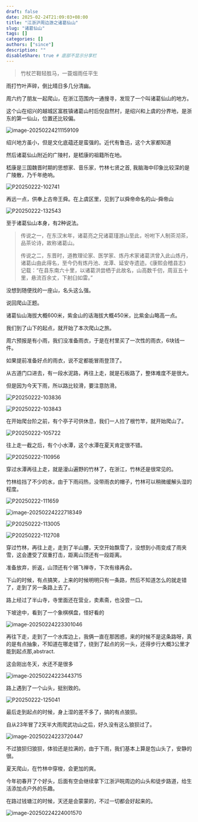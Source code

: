 ```yaml
---
draft: false
date: 2025-02-24T21:09:03+08:00
title: "江浙沪周边游之诸葛仙山"
slug: "诸葛仙山" 
tags: []
categories: []
authors: ["since"]
description: ""
disableShare: true # 底部不显示分享栏
---
```


> 竹杖芒鞋轻胜马，一蓑烟雨任平生



雨打竹叶声碎，倒比晴日多几分清幽。



周六约了朋友一起爬山，在浙江范围内一通搜寻，发现了一个叫诸葛仙山的地方。



这个山在绍兴的越城区富胜镇诸葛山村后倪自然村，是绍兴和上虞的分界地，是浙东的第一仙山，位置还比较偏。

![image-20250224211159109](https://cdn.jsdelivr.net/gh/thend03/mdPic/picGo/202502242111214.png)



绍兴地方虽小，但是文化底蕴还是蛮强的。近代有鲁迅，这个大家都知道



然后诸葛仙山附近的广陵村，是嵇康的祖籍所在地。



嵇康是三国魏晋时期的思想家、音乐家，竹林七贤之首, 我脑海中印象比较深的是广陵散，乃千年绝响。

![P20250222-102741](https://cdn.jsdelivr.net/gh/thend03/mdPic/picGo/202502242207126.jpg)





再远一点，供奉上古帝王舜。在上虞区里，见到了以舜帝命名的山-舜帝山

![P20250222-132543](https://cdn.jsdelivr.net/gh/thend03/mdPic/picGo/202502242210439.jpg)





至于诸葛仙山本身，有2种说法。

> 传说之一，在东汉末年，诸葛亮之兄诸葛瑾游山至此，吩咐下人制茶沏茶，品茶论诗，故称诸葛山。
>
> 传说之二，东晋时，道教理论家、医学家、炼丹术家诸葛洪曾入此山炼丹，诸葛山由此得名，至今仍有炼丹池、龙潭、延安寺遗迹。《康熙会稽县志》记载：“在县东南六十里，以诸葛洪尝栖于此故名，山高数千仞，周亘五十里，悬流百余丈，下射臼如雷。”





没想到随便找的一座山，名头这么强。



说回爬山正题。



诸葛仙山海拔大概600米，紫金山的话海拔大概450米，比紫金山略高一点。



我们到了山下的起点，就开始了本次爬山之旅。



周六预报是有小雨，我们没准备雨衣，于是在村里买了一次性的雨衣，6块钱一件。



如果提前准备好点的雨衣，说不定都能冒雨登顶了。





从古道门口进去，有一段水泥路，再往上走，就是石板路了，整体难度不是很大。



但是因为今天下雨，所以路比较滑，要注意防滑。

![P20250222-103836](https://cdn.jsdelivr.net/gh/thend03/mdPic/picGo/202502242213812.jpg)

![P20250222-103843](https://cdn.jsdelivr.net/gh/thend03/mdPic/picGo/202502242214489.jpg)



在开始爬台阶之前，有个亭子可供休息，我们一人捡了根竹竿，就开始爬山了。

![P20250222-105722](https://cdn.jsdelivr.net/gh/thend03/mdPic/picGo/202502242217484.jpg)



往上走一截之后，有个小水潭，这个水潭在夏天肯定很不错。

![P20250222-110956](https://cdn.jsdelivr.net/gh/thend03/mdPic/picGo/202502242218183.jpg)



穿过水潭再往上走，就是漫山遍野的竹林了，在浙江，竹林还是很常见的。

竹林给挡了不少的水，由于下雨闷热，没带雨衣的帽子，竹林可以稍微缓解头湿的程度。



![P20250222-111659](https://cdn.jsdelivr.net/gh/thend03/mdPic/picGo/202502242252997.jpg)



![image-20250224222718349](https://cdn.jsdelivr.net/gh/thend03/mdPic/picGo/202502242256073.png)



![P20250222-113005](https://cdn.jsdelivr.net/gh/thend03/mdPic/picGo/202502242257414.jpg)





![P20250222-112708](https://cdn.jsdelivr.net/gh/thend03/mdPic/picGo/202502242258413.jpg)



穿过竹林，再往上走，走到了半山腰，天空开始飘雪了，没想到小雨变成了雨夹雪，这会遭受了双重打击，距离山顶还有一段距离。

准备放弃，折返，山顶还有个锡飞禅寺，下次有缘再会。



下山的时候，有点搞笑，上来的时候明明只有一条路，然后不知道怎么的就走错了，走到了另一条路上去了。



路上经过了半山寺，寺里面还在营业，卖素斋，也没尝一口。



下坡途中，看到了一个象棋棋盘，怪好看的



![image-20250224223301046](https://cdn.jsdelivr.net/gh/thend03/mdPic/picGo/202502242258766.png)





再往下走，走到了一个水库边上，我俩一直在那困惑，来的时候不是这条路呀，真的是有点抽象，不知道在哪走错了，绕到了起点的另一头，还得步行大概3公里才能到起点那,abstract.



这会刚出冬天，水还不是很多

![image-20250224223443715](https://cdn.jsdelivr.net/gh/thend03/mdPic/picGo/202502242259533.png)



路上遇到了一个山头，挺别致的。

![P20250222-125041](https://cdn.jsdelivr.net/gh/thend03/mdPic/picGo/202502242259848.jpg)





最后走到起点的时候，身上湿的差不多了，搞的有点狼狈。



自从23年冒了2天半大雨爬武功山之后，好久没有这么狼狈过了。



![image-20250224223720447](https://cdn.jsdelivr.net/gh/thend03/mdPic/picGo/202502242300750.png)



不过狼狈归狼狈，体验还是拉满的，由于下雨，我们基本上算是包山头了，安静的很。

夏天爬山，在竹林中穿梭，会更加的爽。





今年初春开了个好头，后面有空会继续拿下江浙沪皖周边的山头和徒步路道，给生活添加点户外的乐趣。



在路过钱塘江的时候，天还是会蒙蒙的，不过一切都会好起来的。



![image-20250224224001570](https://cdn.jsdelivr.net/gh/thend03/mdPic/picGo/202502242300774.png)

